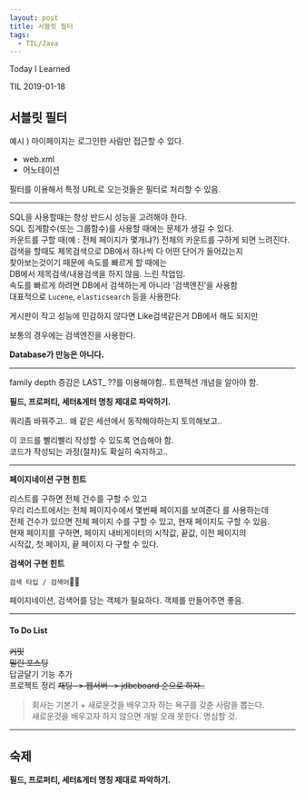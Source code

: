 ```yaml
---
layout: post
title: 서블릿 필터
tags:
  - TIL/Java
---
```

Today I Learned

TIL 2019-01-18

## 서블릿 필터

예시 ) 마이페이지는 로그인한 사람만 접근할 수 있다.

* web.xml
* 어노테이션

필터를 이용해서 특정 URL로 오는것들은 필터로 처리할 수 있음.

---

SQL을 사용할때는 항상 반드시 성능을 고려해야 한다.  
SQL 집계함수(또는 그룹함수)를 사용할 때에는 문제가 생길 수 있다.  
카운트를 구할 때(예 : 전체 페이지가 몇개냐?) 전체의 카운트를 구하게 되면 느려진다.   
검색을 할때도 제목검색으로 DB에서 하나씩 다 어떤 단어가 들어갔는지  
찾아보는것이기 때문에 속도를 빠르게 할 때에는  
DB에서 제목검색/내용검색을 하지 않음. 느린 작업임.  
속도를 빠르게 하려면 DB에서 검색하는게 아니라 ‘검색엔진’을 사용함  
대표적으로 `Lucene`, `elasticsearch` 등을 사용한다.

게시판이 작고 성능에 민감하지 않다면 Like검색같은거 DB에서 해도 되지만 

보통의 경우에는 검색엔진을 사용한다. 

**Database가 만능은 아니다.**

---
family depth 증감은 LAST_ ??를 이용해야함.. 트랜젝션 개념을 알아야 함.  

**필드, 프로퍼티, 세터&게터 명칭 제대로 파악하기.**  

쿼리좀 바꿔주고.. 왜 같은 세션에서 동작해야하는지 토의해보고..  

이 코드를 빨리빨리 작성할 수 있도록 연습해야 함.  
코드가 작성되는 과정(절차)도 확실히 숙지하고..

---

**페이지네이션 구현 힌트**

리스트를 구하면 전체 건수를 구할 수 있고  
우리 리스트에서는 전체 페이지수에서 몇번째 페이지를 보여준다 를 사용하는데  
전체 건수가 있으면 전체 페이지 수를 구할 수 있고, 현재 페이지도 구할 수 있음.  
현재 페이지를 구하면, 페이지 내비게이터의 시작값, 끝값, 이전 페이지의  
시작값, 첫 페이지, 끝 페이지 다 구할 수 있다.

**검색어 구현 힌트**

`검색 타입 / 검색어`

페이지네이션, 검색어를 담는 객체가 필요하다. 객체를 만들어주면 좋음.

---
#### To Do List
~~커밋~~  
~~밀린 포스팅~~  
답글달기 기능 추가  
프로젝트 정리 
~~채팅 -> 웹서버 -> jdbcboard 순으로 하자..~~


>회사는 기본기 + 새로운것을 배우고자 하는 욕구를 갖춘 사람을 뽑는다.  
새로운것을 배우고자 하지 않으면 개발 오래 못한다. 명심할 것.

---
## 숙제
**필드, 프로퍼티, 세터&게터 명칭 제대로 파악하기.** 
